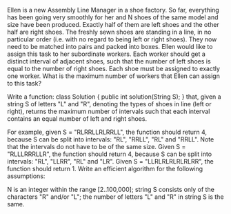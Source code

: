 Ellen is a new Assembly Line Manager in a shoe factory.
So far, everything has been going very smoothly for her and N shoes of the same model and size have been
produced. Exactly half of them are left shoes and the other half are right shoes. The freshly sewn shoes
are standing in a line, in no particular order (i.e. with no regard to being left or right shoes).
They now need to be matched into pairs and packed into boxes. Ellen would like to assign this task to her
subordinate workers. Each worker should get a distinct interval of adjacent shoes, such that the number
of left shoes is equal to the number of right shoes. Each shoe must be assigned to exactly one worker.
What is the maximum number of workers that Ellen can assign to this task?

Write a function:
class Solution { public int solution(String S); } that, given a string S of letters "L" and "R",
denoting the types of shoes in line (left or right), returns the maximum number of intervals such
that each interval contains an equal number of left and right shoes.

For example, given S = "RLRRLLRLRRLL", the function should return 4, because S can be split into
intervals: "RL", "RRLL", "RL" and "RRLL". Note that the intervals do not have to be of the same size.
Given S = "RLLLRRRLLR", the function should return 4, because S can be split into
intervals: "RL", "LLRR", "RL" and "LR".
Given S = "LLRLRLRLRLRLRR", the function should return 1.
Write an efficient algorithm for the following assumptions:

N is an integer within the range [2..100,000];
string S consists only of the characters "R" and/or "L";
the number of letters "L" and "R" in string S is the same.
